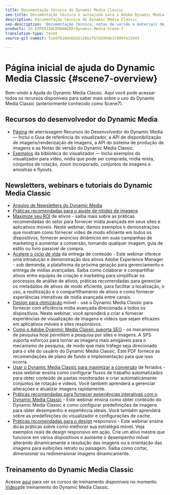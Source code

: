 ```yaml
---
title: Documentação técnica do Dynamic Media Classic
seo-title: Documentação técnica e autoajuda para o Adobe Dynamic Media Classic
description: Documentação técnica do Dynamic Media Classic
seo-description: 'Documentação técnica, notas de versão e materiais de autoajuda do Adobe Dynamic Media Classic, antigo Scene 7 '
products: SG_EXPERIENCEMANAGER/Dynamic-Media-Scene-7
translation-type: tm+mt
source-git-commit: 51e0f618deb5e2126b2fb7d199db3c0097e15d43

---
```



# Página inicial de ajuda do Dynamic Media Classic {#scene7-overview}

Bem-vindo à Ajuda do Dynamic Media Classic. Aqui você pode acessar todos os recursos disponíveis para saber mais sobre o uso do Dynamic Media Classic (anteriormente conhecido como Scene7).

<!-- ## New Dynamic Media Classic user interface coming in first half of 2020

Dynamic Media Classic users can expect a refresh of their user interface in the first half of 2020. The experience will deliver an updated log-in with links to valuable resources. Plus, this update will no longer rely on Adobe Flash technology in the browser.

See [Frequently Asked Questions](new-ui-2020.md).-->

## Recursos do desenvolvedor do Dynamic Media

* [Página](https://docs.adobe.com/content/help/en/dynamic-media-developer-resources/landing/home.html) de aterrissagem Recursos do Desenvolvedor do Dynamic Media — Inclui o Guia de referência do visualizador, a API de disponibilização de imagens/renderização de imagens, a API do sistema de produção de imagens e as Notas de versão do Dynamic Media Classic.
* [Exemplos](https://landing.adobe.com/en/na/dynamic-media/ctir-2755/live-demos.html) da biblioteca do visualizador — Inclui exemplos do visualizador para vídeo, mídia que pode ser comprada, mídia mista, conjuntos de rotação, zoom incorporado, conjuntos de imagens e amostras e flyouts.

## Newsletters, webinars e tutoriais do Dynamic Media Classic

* [Arquivo de Newsletters do Dynamic Media](dynamic-media-newsletter.md)
* [Práticas recomendadas para o ajuste de nitidez de imagens](/help/assets/s7_sharpening_images.pdf)
* [Maximize seu ROI](https://adobecustomersuccess.adobeconnect.com/p5ar3hfrrec/?launcher=false&fcsContent=true&pbMode=normal&proto=true) de ativos - saiba mais sobre as práticas recomendadas do setor para fornecer mídia avançada em seus sites e aplicativos móveis. Neste webinar, damos exemplos e demonstrações que mostram como fornecer vídeo de modo eficiente em todos os dispositivos, fornecer anúncios dinâmicos em suas campanhas de marketing e aumentar a conversão, tornando qualquer imagem, guia de estilo ou livro passível de compra.
* [Acelere o ciclo de vida](https://adobecustomersuccess.adobeconnect.com/p88ducm9pqv/) da entrega de conteúdo - Este webinar oferece uma introdução e demonstração dos ativos Adobe Experience Manager - sob demanda, a plataforma da próxima geração para gerenciamento e entrega de mídias avançadas. Saiba como colaborar e compartilhar ativos entre equipes de criação e marketing para simplificar os processos de análise de ativos; práticas recomendadas para gerenciar os metadados de ativos de modo eficiente, para facilitar a localização, o uso, a reutilização e o compartilhamento de ativos e como fornecer experiências interativas de mídia avançada entre canais.
* [Design para otimização](https://adobecustomersuccess.adobeconnect.com/p6oqd3wydif/?launcher=false&fcsContent=true&pbMode=normal&proto=true) móvel - use o Dynamic Media Classic para fornecer com eficiência mídia avançada direcionada a todos os dispositivos. Neste webinar, você aprenderá a criar e fornecer experiências de visualização de imagens e vídeos que sejam eficazes em aplicativos móveis e sites responsivos.
* [Como o Adobe Dyanmic Media Classic suporta SEO](/help/assets/s7_seo.pdf) - os mecanismos de pesquisa hoje permitem a pesquisa por sites e imagens. A SPS suporta esforços para tornar as imagens mais amigáveis para o mecanismo de pesquisa, de modo que mais tráfego seja direcionado para o site do usuário do Dynamic Media Classic. Este PDF fornece as recomendações de plano de fundo e implementação para que isso ocorra.
* [Usar o Dynamic Media Classic para maximizar a conversão](https://adobecustomersuccess.adobeconnect.com/p32n1yr85c9/?proto=true) de feriados - esse webinar ensina como configurar fluxos de trabalho automatizados para obter conteúdo de pastas monitoradas e criar automaticamente conjuntos de rotação e vídeos. Você também aprenderá a gerenciar alterações e atualizar imagens rapidamente.
* [Práticas recomendadas para fornecer experiências interativas com o Dynamic Media Classic](http://seminars.adobeconnect.com/p7wb8ej3u6d/) - Este webinar ensina como obter conteúdo do Dynamic Media Classic e como configurar predefinições de imagens para obter desempenho e experiência ideais. Você também aprenderá sobre as predefinições do visualizador e configurações de cache.
* [Práticas recomendadas para o design](http://offers.adobe.com/en/na/marketing/landings/_40458_responsive_design_live_on_demand_webinar.html) responsivo - Este webinar ensina dicas práticas sobre como melhorar sua estratégia móvel. Veja exemplos reais de design responsivo em ação. Crie um ativo mestre que funcione em vários dispositivos e aumente o desempenho móvel alterando dinamicamente a resolução das imagens ou a orientação das imagens para exibições retrato ou paisagem. Saiba como cortar, dimensionar ou redimensionar imagens dinamicamente.

## Treinamento do Dynamic Media Classic

Acesse [aqui](http://training.adobe.com/training/courses.html#product=adobe-scene7) para ver os cursos de treinamento disponíveis no momento.
[Vídeos](https://marketing.adobe.com/resources/help/en_US/s7/training-videos/)de treinamento do Dynamic Media Classic.
